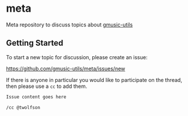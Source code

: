 # meta
Meta repository to discuss topics about [gmusic-utils][]

[gmusic-utils]: https://github.com/gmusic-utils

## Getting Started
To start a new topic for discussion, please create an issue:

https://github.com/gmusic-utils/meta/issues/new

If there is anyone in particular you would like to participate on the thread, then please use a `cc` to add them.

```md
Issue content goes here

/cc @twolfson
```
